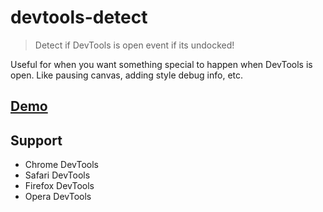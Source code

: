 # devtools-detect

> Detect if DevTools is open event if its undocked!

Useful for when you want something special to happen when DevTools is open. Like pausing canvas, adding style debug info, etc.


## [Demo](https://faryar76.github.io/magic-devtools-detect/index.html)


 

## Support

- Chrome DevTools
- Safari DevTools
- Firefox DevTools
- Opera DevTools

